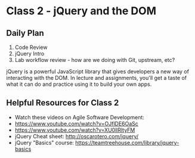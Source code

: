 # Class 2 - jQuery and the DOM

## Daily Plan

1. Code Review
2. jQuery Intro
3. Lab workflow review - how are we doing with Git, upstream, etc?

jQuery is a powerful JavaScript library that gives developers a new way of interacting with the DOM. In lecture and assignments, you'll get a taste of what it can do and practice using it to build your own apps.

## Helpful Resources for Class 2
 - Watch these videos on Agile Software Development:
  - https://www.youtube.com/watch?v=OJflDE6OaSc  
  - https://www.youtube.com/watch?v=XU0llRltyFM
 - jQuery Cheat sheet: http://oscarotero.com/jquery/
 - jQuery "Basics" course: https://teamtreehouse.com/library/jquery-basics
